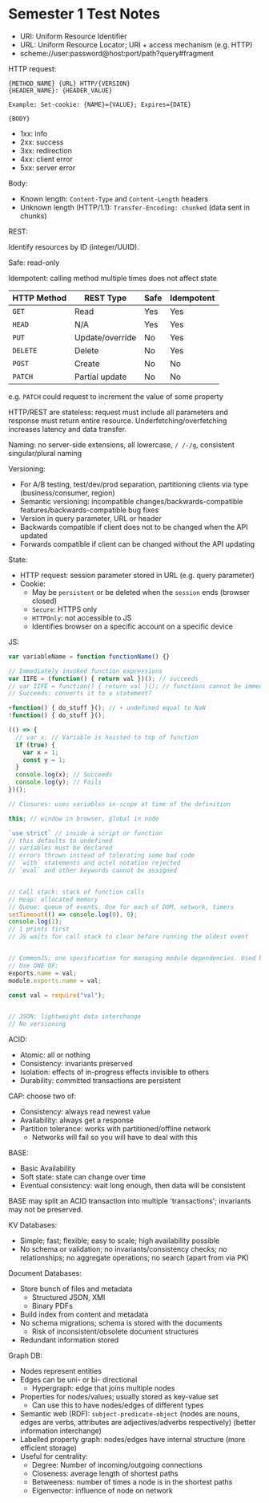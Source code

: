 # Semester 1 Test Notes

- URI: Uniform Resource Identifier
- URL: Uniform Resource Locator; URI + access mechanism (e.g. HTTP)
- scheme://user:password@host:port/path?query#fragment

HTTP request:

```
{METHOD_NAME} {URL} HTTP/{VERSION}
{HEADER_NAME}: {HEADER_VALUE}

Example: Set-cookie: {NAME}={VALUE}; Expires={DATE}

{BODY}
```

- 1xx: info
- 2xx: success
- 3xx: redirection
- 4xx: client error
- 5xx: server error

Body:

- Known length: `Content-Type` and `Content-Length` headers
- Unknown length (HTTP/1.1): `Transfer-Encoding: chunked` (data sent in chunks)

REST:

Identify resources by ID (integer/UUID).

Safe: read-only

Idempotent: calling method multiple times does not affect state

| HTTP Method | REST Type       | Safe | Idempotent |
| ----------- | --------------- | ---- | ---------- |
| `GET`       | Read            | Yes  | Yes        |
| `HEAD`      | N/A             | Yes  | Yes        |
| `PUT`       | Update/override | No   | Yes        |
| `DELETE`    | Delete          | No   | Yes        |
| `POST`      | Create          | No   | No         |
| `PATCH`     | Partial update  | No   | No         |

e.g. `PATCH` could request to increment the value of some property

HTTP/REST are stateless: request must include all parameters and response must return entire resource. Underfetching/overfetching increases latency and data transfer.

Naming: no server-side extensions, all lowercase, `/ /-/g`, consistent singular/plural naming

Versioning:

- For A/B testing, test/dev/prod separation, partitioning clients via type (business/consumer, region)
- Semantic versioning: incompatible changes/backwards-compatible features/backwards-compatible bug fixes
- Version in query parameter, URL or header
- Backwards compatible if client does not to be changed when the API updated
- Forwards compatible if client can be changed without the API updating

State:

- HTTP request: session parameter stored in URL (e.g. query parameter)
- Cookie:
  - May be `persistent` or be deleted when the `session` ends (browser closed)
  - `Secure`: HTTPS only
  - `HTTPOnly`: not accessible to JS
  - Identifies browser on a specific account on a specific device

JS:

```javascript
var variableName = function functionName() {}

// Immediately invoked function expressions
var IIFE = (function() { return val })(); // succeeds
// var IIFE = function() { return val }(); // functions cannot be immediately invoked
// Succeeds: converts it to a statement?

+function() { do_stuff }(); // + undefined equal to NaN
!function() { do_stuff }();

(() => {
  // var x; // Variable is hoisted to top of function
  if (true) {
    var x = 1;
    const y = 1;
  }
  console.log(x); // Succeeds
  console.log(y); // Fails
})();

// Closures: uses variables in-scope at time of the definition

this; // window in browser, global in node

`use strict` // inside a script or function
// this defaults to undefined
// variables must be declared
// errors thrown instead of tolerating some bad code
// `with` statements and octel notation rejected
// `eval` and other keywords cannot be assigned


// Call stack: stack of function calls
// Heap: allocated memory
// Queue: queue of events. One for each of DOM, network, timers
setTimeout(() => console.log(0), 0);
console.log(1);
// 1 prints first
// JS waits for call stack to clear before running the oldest event


// CommonJS; one specification for managing module dependencies. Used by node
// Use ONE OF:
exports.name = val;
module.exports.name = val;

const val = require("val");


// JSON: lightweight data interchange
// No versioning
```

ACID:

- Atomic: all or nothing
- Consistency: invariants preserved
- Isolation: effects of in-progress effects invisible to others
- Durability: committed transactions are persistent

CAP: choose two of:

- Consistency: always read newest value
- Availability: always get a response
- Partition tolerance: works with partitioned/offline network
  - Networks will fail so you will have to deal with this

BASE:

- Basic Availability
- Soft state: state can change over time
- Eventual consistency: wait long enough, then data will be consistent

BASE may split an ACID transaction into multiple 'transactions'; invariants may not be preserved.

KV Databases:

- Simple; fast; flexible; easy to scale; high availability possible
- No schema or validation; no invariants/consistency checks; no relationships; no aggregate operations; no search (apart from via PK)

Document Databases:

- Store bunch of files and metadata
  - Structured JSON, XMl
  - Binary PDFs
- Build index from content and metadata
- No schema migrations; schema is stored with the documents
  - Risk of inconsistent/obsolete document structures
- Redundant information stored

Graph DB:

- Nodes represent entities
- Edges can be uni- or bi- directional
  - Hypergraph: edge that joins multiple nodes
- Properties for nodes/values; usually stored as key-value set
  - Can use this to have nodes/edges of different types
- Semantic web (RDF): `subject-predicate-object` (nodes are nouns, edges are verbs, attributes are adjectives/adverbs respectively) (better information interchange)
- Labelled property graph: nodes/edges have internal structure (more efficient storage)
- Useful for centrality:
  - Degree: Number of incoming/outgoing connections
  - Closeness: average length of shortest paths
  - Betweeness: number of times a node is in the shortest paths
  - Eigenvector: influence of node on network